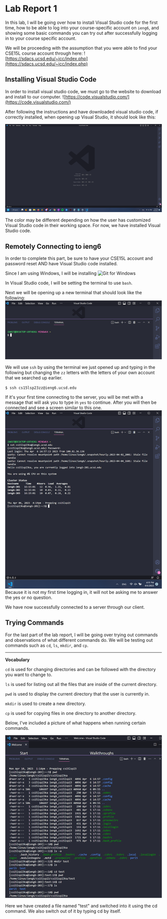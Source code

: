 # Lab Report 1

In this lab, I will be going over how to install Visual Studio code for the first time, how to be able to log into your course-specific account on `ieng6`, and showing some basic commands you can try out after successfully logging in to your course specific account. 

We will be proceeding with the assumption that you were able to find your CSE15L course account through here:
![https://sdacs.ucsd.edu/~icc/index.php](https://sdacs.ucsd.edu/~icc/index.php)

## Installing Visual Studio Code
In order to install visual studio code, we must go to the website to download and install to our computer. 
![https://code.visualstudio.com/](https://code.visualstudio.com/)

After following the instructions and have downloaded visual studio code, if correctly installed, when opening up Visual Studio, it should look like this:

![Visual Studio Code](VSCODE.png)

The color may be different depending on how the user has customized Visual Studio code in their working space. For now, we have installed Visual Studio code. 

## Remotely Connecting to ieng6 
In order to complete this part, be sure to have your CSE15L account and password reset AND have Visual Studio code installed. 

Since I am using Windows, I will be installing 
![Git for Windows](https://gitforwindows.org/)

In Visual Studio code, I will be setting the terminal to use `bash`.

Next we will be opening up a new terminal that should look like the following:
![Terminal](Terminal.png)

We will use `ssh` by using the terminal we just opened up and typing in the following but changing the `zz` letters with the letters of your own account that we searched up earlier. 

`$ ssh cs15lsp23zz@ieng6.ucsd.edu`

If it's your first time connecting to the server, you will be met with a message that will ask you to type in `yes` to continue. After you will then be connected and see a screen similar to this one. 
![Terminal when logged in](TerminalLoggedIn.png)
Because it is not my first time logging in, it will not be asking me to answer the yes or no question.

We have now successfully connected to a server through our client. 

## Trying Commands
For the last part of the lab report, I will be going over trying out commands and observations of what different commands do. We will be testing out commands such as `cd`, `ls`, `mkdir`, and `cp`.

---
**Vocabulary**

`cd` is used for changing directories and can be followed with the directory you want to change to. 

`ls` is used for listing out all the files that are inside of the current directory. 

`pwd` is used to display the current directory that the user is currently in. 

`mkdir` is used to create a new directory. 

`cp` is used for copying files in one directory to another directory. 

Below, I've included a picture of what happens when running certain commands. 

![Testing out Commands](testingcommands.png)

Here we have created a file named "test" and switched into it using the cd command. We also switch out of it by typing cd by itself.
